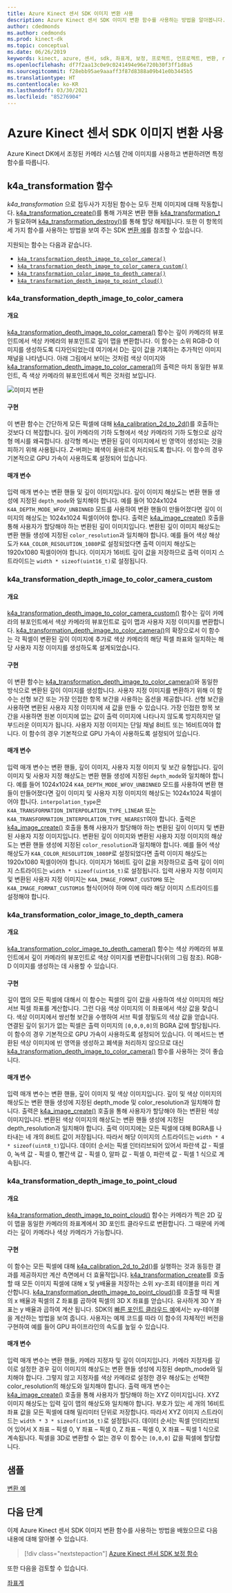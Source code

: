 ```yaml
---
title: Azure Kinect 센서 SDK 이미지 변환 사용
description: Azure Kinect 센서 SDK 이미지 변환 함수를 사용하는 방법을 알아봅니다.
author: cdedmonds
ms.author: cedmonds
ms.prod: kinect-dk
ms.topic: conceptual
ms.date: 06/26/2019
keywords: kinect, azure, 센서, sdk, 좌표계, 보정, 프로젝트, 언프로젝트, 변환, rgb-d, 포인트 클라우드
ms.openlocfilehash: df7f2aa13c0e9c0241494e96e720b30f3ff1d8a5
ms.sourcegitcommit: f28ebb95ae9aaaff3f87d8388a09b41e0b3445b5
ms.translationtype: HT
ms.contentlocale: ko-KR
ms.lasthandoff: 03/30/2021
ms.locfileid: "85276904"
---
```

# <a name="use-azure-kinect-sensor-sdk-image-transformations"></a>Azure Kinect 센서 SDK 이미지 변환 사용

Azure Kinect DK에서 조정된 카메라 시스템 간에 이미지를 사용하고 변환하려면 특정 함수를 따릅니다.

## <a name="k4a_transformation-functions"></a>k4a_transformation 함수

 *k4a_transformation* 으로 접두사가 지정된 함수는 모두 전체 이미지에 대해 작동합니다. [k4a_transformation_create()](https://microsoft.github.io/Azure-Kinect-Sensor-SDK/master/group___functions_ga853a1a5b6d521bbdf523a69e890c4f10.html#ga853a1a5b6d521bbdf523a69e890c4f10)를 통해 가져온 변환 핸들 [k4a_transformation_t](https://microsoft.github.io/Azure-Kinect-Sensor-SDK/master/structk4a__transformation__t.html)가 필요하며 [k4a_transformation_destroy()](https://microsoft.github.io/Azure-Kinect-Sensor-SDK/master/group___functions_ga7d3ecaae66f26c1a89da9042b1bc6d44.html#ga7d3ecaae66f26c1a89da9042b1bc6d44)를 통해 할당 해제됩니다. 또한 이 항목의 세 가지 함수를 사용하는 방법을 보여 주는 SDK [변환 예](https://github.com/Microsoft/Azure-Kinect-Sensor-SDK/tree/develop/examples/transformation)를 참조할 수 있습니다.

지원되는 함수는 다음과 같습니다.

* [`k4a_transformation_depth_image_to_color_camera()`](https://microsoft.github.io/Azure-Kinect-Sensor-SDK/master/group___functions_gafacffb5f781a9c2df30d4a16241cd514.html#gafacffb5f781a9c2df30d4a16241cd514)
* [`k4a_transformation_depth_image_to_color_camera_custom()`](https://microsoft.github.io/Azure-Kinect-Sensor-SDK/master/group___functions_gac00dd00e7612a86382e3d0a130f276bb.html#gac00dd00e7612a86382e3d0a130f276bb)
* [`k4a_transformation_color_image_to_depth_camera()`](https://microsoft.github.io/Azure-Kinect-Sensor-SDK/master/group___functions_gaf3a941f07bb0185cd7a72699a648fc29.html#gaf3a941f07bb0185cd7a72699a648fc29)
* [`k4a_transformation_depth_image_to_point_cloud()`](
https://microsoft.github.io/Azure-Kinect-Sensor-SDK/master/group___functions_ga7385eb4beb9d8892e8a88cf4feb3be70.html#ga7385eb4beb9d8892e8a88cf4feb3be70)

### <a name="k4a_transformation_depth_image_to_color_camera"></a>k4a_transformation_depth_image_to_color_camera

#### <a name="overview"></a>개요

 [k4a_transformation_depth_image_to_color_camera()](https://microsoft.github.io/Azure-Kinect-Sensor-SDK/master/group___functions_gafacffb5f781a9c2df30d4a16241cd514.html#gafacffb5f781a9c2df30d4a16241cd514) 함수는 깊이 카메라의 뷰포인트에서 색상 카메라의 뷰포인트로 깊이 맵을 변환합니다. 이 함수는 소위 RGB-D 이미지를 생성하도록 디자인되었는데 여기에서 D는 깊이 값을 기록하는 추가적인 이미지 채널을 나타냅니다. 아래 그림에서 보이는 것처럼 색상 이미지와 [k4a_transformation_depth_image_to_color_camera()](https://microsoft.github.io/Azure-Kinect-Sensor-SDK/master/group___functions_gafacffb5f781a9c2df30d4a16241cd514.html#gafacffb5f781a9c2df30d4a16241cd514)의 출력은 마치 동일한 뷰포인트, 즉 색상 카메라의 뷰포인트에서 찍은 것처럼 보입니다.

   ![이미지 변환](./media/how-to-guides/image-transformation.png)

#### <a name="implementation"></a>구현

 이 변환 함수는 간단하게 모든 픽셀에 대해 [k4a_calibration_2d_to_2d()](https://microsoft.github.io/Azure-Kinect-Sensor-SDK/master/group___functions_ga3b6bf6dedbfe67468e2f895dcce68ed4.html#ga3b6bf6dedbfe67468e2f895dcce68ed4)를 호출하는 것보다 더 복잡합니다. 깊이 카메라의 기하 도형에서 색상 카메라의 기하 도형으로 삼각형 메시를 왜곡합니다. 삼각형 메시는 변환된 깊이 이미지에서 빈 영역이 생성되는 것을 피하기 위해 사용됩니다. Z-버퍼는 폐색이 올바르게 처리되도록 합니다. 이 함수의 경우 기본적으로 GPU 가속이 사용하도록 설정되어 있습니다.

#### <a name="parameters"></a>매개 변수

 입력 매개 변수는 변환 핸들 및 깊이 이미지입니다. 깊이 이미지 해상도는 변환 핸들 생성에 지정된 ```depth_mode```와 일치해야 합니다. 예를 들어 1024x1024 ```K4A_DEPTH_MODE_WFOV_UNBINNED``` 모드를 사용하여 변환 핸들이 만들어졌다면 깊이 이미지의 해상도는 1024x1024 픽셀이어야 합니다. 출력은 [k4a_image_create()](https://microsoft.github.io/Azure-Kinect-Sensor-SDK/master/group___functions_ga859554581bb97a620ff8e92a893e71ef.html#ga859554581bb97a620ff8e92a893e71ef) 호출을 통해 사용자가 할당해야 하는 변환된 깊이 이미지입니다. 변환된 깊이 이미지 해상도는 변환 핸들 생성에 지정된 ```color_resolution```과 일치해야 합니다. 예를 들어 색상 해상도가 `K4A_COLOR_RESOLUTION_1080P`로 설정되었다면 출력 이미지 해상도는 1920x1080 픽셀이어야 합니다. 이미지가 16비트 깊이 값을 저장하므로 출력 이미지 스트라이드는 `width * sizeof(uint16_t)`로 설정됩니다.

### <a name="k4a_transformation_depth_image_to_color_camera_custom"></a>k4a_transformation_depth_image_to_color_camera_custom

#### <a name="overview"></a>개요

 [k4a_transformation_depth_image_to_color_camera_custom()](https://microsoft.github.io/Azure-Kinect-Sensor-SDK/master/group___functions_gac00dd00e7612a86382e3d0a130f276bb.html#gac00dd00e7612a86382e3d0a130f276bb) 함수는 깊이 카메라의 뷰포인트에서 색상 카메라의 뷰포인트로 깊이 맵과 사용자 지정 이미지를 변환합니다. [k4a_transformation_depth_image_to_color_camera()](https://microsoft.github.io/Azure-Kinect-Sensor-SDK/master/group___functions_gafacffb5f781a9c2df30d4a16241cd514.html#gafacffb5f781a9c2df30d4a16241cd514)의 확장으로서 이 함수는 각 픽셀이 변환된 깊이 이미지에 추가로 색상 카메라의 해당 픽셀 좌표와 일치하는 해당 사용자 지정 이미지를 생성하도록 설계되었습니다.

#### <a name="implementation"></a>구현

 이 변환 함수는 [k4a_transformation_depth_image_to_color_camera()](https://microsoft.github.io/Azure-Kinect-Sensor-SDK/master/group___functions_gafacffb5f781a9c2df30d4a16241cd514.html#gafacffb5f781a9c2df30d4a16241cd514)와 동일한 방식으로 변환된 깊이 이미지를 생성합니다. 사용자 지정 이미지를 변환하기 위해 이 함수는 선형 보간 또는 가장 인접한 항목 보간을 사용하는 옵션을 제공합니다. 선형 보간을 사용하면 변환된 사용자 지정 이미지에 새 값을 만들 수 있습니다. 가장 인접한 항목 보간을 사용하면 원본 이미지에 없는 값이 출력 이미지에 나타나지 않도록 방지하지만 덜 부드러운 이미지가 됩니다. 사용자 지정 이미지는 단일 채널 8비트 또는 16비트여야 합니다. 이 함수의 경우 기본적으로 GPU 가속이 사용하도록 설정되어 있습니다.

#### <a name="parameters"></a>매개 변수

 입력 매개 변수는 변환 핸들, 깊이 이미지, 사용자 지정 이미지 및 보간 유형입니다. 깊이 이미지 및 사용자 지정 해상도는 변환 핸들 생성에 지정된 `depth_mode`와 일치해야 합니다. 예를 들어 1024x1024 `K4A_DEPTH_MODE_WFOV_UNBINNED` 모드를 사용하여 변환 핸들이 만들어졌다면 깊이 이미지 및 사용자 지정 이미지의 해상도는 1024x1024 픽셀이어야 합니다. `interpolation_type`은 `K4A_TRANSFORMATION_INTERPOLATION_TYPE_LINEAR` 또는 `K4A_TRANSFORMATION_INTERPOLATION_TYPE_NEAREST`여야 합니다. 출력은 [k4a_image_create()](https://microsoft.github.io/Azure-Kinect-Sensor-SDK/master/group___functions_ga859554581bb97a620ff8e92a893e71ef.html#ga859554581bb97a620ff8e92a893e71ef) 호출을 통해 사용자가 할당해야 하는 변환된 깊이 이미지 및 변환된 사용자 지정 이미지입니다. 변환된 깊이 이미지와 변환된 사용자 지정 이미지의 해상도는 변환 핸들 생성에 지정된 `color_resolution`과 일치해야 합니다. 예를 들어 색상 해상도가 `K4A_COLOR_RESOLUTION_1080P`로 설정되었다면 출력 이미지 해상도는 1920x1080 픽셀이어야 합니다. 이미지가 16비트 깊이 값을 저장하므로 출력 깊이 이미지 스트라이드는 `width * sizeof(uint16_t)`로 설정됩니다. 입력 사용자 지정 이미지 및 변환된 사용자 지정 이미지는 `K4A_IMAGE_FORMAT_CUSTOM8` 또는 `K4A_IMAGE_FORMAT_CUSTOM16` 형식이어야 하며 이에 따라 해당 이미지 스트라이드를 설정해야 합니다. 

### <a name="k4a_transformation_color_image_to_depth_camera"></a>k4a_transformation_color_image_to_depth_camera

#### <a name="overview"></a>개요

 [k4a_transformation_color_image_to_depth_camera()](https://microsoft.github.io/Azure-Kinect-Sensor-SDK/master/group___functions_gaf3a941f07bb0185cd7a72699a648fc29.html#gaf3a941f07bb0185cd7a72699a648fc29) 함수는 색상 카메라의 뷰포인트에서 깊이 카메라의 뷰포인트로 색상 이미지를 변환합니다(위의 그림 참조). RGB-D 이미지를 생성하는 데 사용할 수 있습니다.

#### <a name="implementation"></a>구현

 깊이 맵의 모든 픽셀에 대해서 이 함수는 픽셀의 깊이 값을 사용하여 색상 이미지의 해당 서브 픽셀 좌표를 계산합니다. 그런 다음 색상 이미지의 이 좌표에서 색상 값을 찾습니다. 색상 이미지에서 쌍선형 보간을 수행하여 서브 픽셀 정밀도의 색상 값을 얻습니다. 연결된 깊이 읽기가 없는 픽셀은 출력 이미지의 `[0,0,0,0]`의 BGRA 값에 할당됩니다. 이 함수의 경우 기본적으로 GPU 가속이 사용하도록 설정되어 있습니다. 이 메서드는 변환된 색상 이미지에 빈 영역을 생성하고 폐색을 처리하지 않으므로 대신 [k4a_transformation_depth_image_to_color_camera()](https://microsoft.github.io/Azure-Kinect-Sensor-SDK/master/group___functions_gafacffb5f781a9c2df30d4a16241cd514.html#gafacffb5f781a9c2df30d4a16241cd514) 함수를 사용하는 것이 좋습니다.

#### <a name="parameters"></a>매개 변수

입력 매개 변수는 변환 핸들, 깊이 이미지 및 색상 이미지입니다. 깊이 및 색상 이미지의 해상도는 변환 핸들 생성에 지정된 depth_mode 및 color_resolution과 일치해야 합니다. 출력은 [k4a_image_create()](https://microsoft.github.io/Azure-Kinect-Sensor-SDK/master/group___functions_ga859554581bb97a620ff8e92a893e71ef.html#ga859554581bb97a620ff8e92a893e71ef) 호출을 통해 사용자가 할당해야 하는 변환된 색상 이미지입니다. 변환된 색상 이미지의 해상도는 변환 핸들 생성에 지정된 depth_resolution과 일치해야 합니다. 출력 이미지에는 모든 픽셀에 대해 BGRA를 나타내는 네 개의 8비트 값이 저장됩니다. 따라서 해당 이미지의 스트라이드는 ```width * 4 * sizeof(uint8_t)```입니다. 데이터 순서는 픽셀 인터리브되어 있어서 파란색 값 - 픽셀 0, 녹색 값 - 픽셀 0, 빨간색 값 - 픽셀 0, 알파 값 - 픽셀 0, 파란색 값 - 픽셀 1 식으로 계속됩니다.

### <a name="k4a_transformation_depth_image_to_point_cloud"></a>k4a_transformation_depth_image_to_point_cloud

#### <a name="overview"></a>개요

[k4a_transformation_depth_image_to_point_cloud()](https://microsoft.github.io/Azure-Kinect-Sensor-SDK/master/group___functions_ga7385eb4beb9d8892e8a88cf4feb3be70.html#ga7385eb4beb9d8892e8a88cf4feb3be70) 함수는 카메라가 찍은 2D 깊이 맵을 동일한 카메라의 좌표계에서 3D 포인트 클라우드로 변환합니다. 그 때문에 카메라는 깊이 카메라나 색상 카메라가 가능합니다.

#### <a name="implementation"></a>구현

 이 함수는 모든 픽셀에 대해 [k4a_calibration_2d_to_2d()](https://microsoft.github.io/Azure-Kinect-Sensor-SDK/master/group___functions_ga3b6bf6dedbfe67468e2f895dcce68ed4.html#ga3b6bf6dedbfe67468e2f895dcce68ed4)를 실행하는 것과 동등한 결과를 제공하지만 계산 측면에서 더 효율적입니다. [k4a_transformation_create](https://microsoft.github.io/Azure-Kinect-Sensor-SDK/master/group___functions_ga853a1a5b6d521bbdf523a69e890c4f10.html#ga853a1a5b6d521bbdf523a69e890c4f10)를 호출할 때 모든 이미지 픽셀에 대해 x 및 y배율을 저장하는 소위 xy-조회 테이블을 미리 계산합니다. [k4a_transformation_depth_image_to_point_cloud()](https://microsoft.github.io/Azure-Kinect-Sensor-SDK/master/group___functions_ga7385eb4beb9d8892e8a88cf4feb3be70.html#ga7385eb4beb9d8892e8a88cf4feb3be70)를 호출할 때 픽셀의 x 배율과 픽셀의 Z 좌표를 곱하여 픽셀의 3D X 좌표를 얻습니다. 유사하게 3D Y 좌표는 y 배율과 곱하여 계산 됩니다. SDK의 [빠른 포인트 클라우드 예](https://github.com/Microsoft/Azure-Kinect-Sensor-SDK/tree/develop/examples/fastpointcloud)에서는 xy-테이블을 계산하는 방법을 보여 줍니다. 사용자는 예제 코드를 따라 이 함수의 자체적인 버전을 구현하여 예를 들어 GPU 파이프라인의 속도를 높일 수 있습니다.

#### <a name="parameters"></a>매개 변수

 입력 매개 변수는 변환 핸들, 카메라 지정자 및 깊이 이미지입니다. 카메라 지정자를 깊이로 설정한 경우 깊이 이미지의 해상도는 변환 핸들 생성에 지정된 depth_mode와 일치해야 합니다. 그렇지 않고 지정자를 색상 카메라로 설정한 경우 해상도는 선택한 color_resolution의 해상도와 일치해야 합니다. 출력 매개 변수는 [k4a_image_create()](https://microsoft.github.io/Azure-Kinect-Sensor-SDK/master/group___functions_ga859554581bb97a620ff8e92a893e71ef.html#ga859554581bb97a620ff8e92a893e71ef) 호출을 통해 사용자가 할당해야 하는 XYZ 이미지입니다. XYZ 이미지 해상도는 입력 깊이 맵의 해상도와 일치해야 합니다. 부호가 있는 세 개의 16비트 좌표 값을 모든 픽셀에 대해 밀리미터 단위로 저장합니다. 따라서 XYZ 이미지 스트라이드는 `width * 3 * sizeof(int16_t)`로 설정됩니다. 데이터 순서는 픽셀 인터리브되어 있어서 X 좌표 – 픽셀 0, Y 좌표 – 픽셀 0, Z 좌표 – 픽셀 0, X 좌표 – 픽셀 1 식으로 계속됩니다. 픽셀을 3D로 변환할 수 없는 경우 이 함수는 `[0,0,0]` 값을 픽셀에 할당합니다.

## <a name="samples"></a>샘플

[변환 예](https://github.com/Microsoft/Azure-Kinect-Sensor-SDK/tree/develop/examples/transformation)

## <a name="next-steps"></a>다음 단계

이제 Azure Kinect 센서 SDK 이미지 변환 함수를 사용하는 방법을 배웠으므로 다음 내용에 대해 알아볼 수 있습니다.

>[!div class="nextstepaction"]
>[Azure Kinect 센서 SDK 보정 함수](use-calibration-functions.md)

또한 다음을 검토할 수 있습니다.

[좌표계](coordinate-systems.md)
